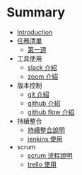 # Summary

* [Introduction](README.md)
* [任務清單](missions.md)
   * [第一週](week1.md)
* 工具使用
   * [slack 介紹](slack.md)
   * [zoom 介紹](zoom.md)
* 版本控制
   * [git 介紹](git.md)
   * [github 介紹](github.md)
   * [github flow 介紹](github_flow.md)
* 持續整合
   * [持續整合說明](CI.md)
   * [jenkins 使用](jenkins.md)
* scrum
   * [scrum 流程說明](scrum.md)
   * [trello 使用](trello.md)

